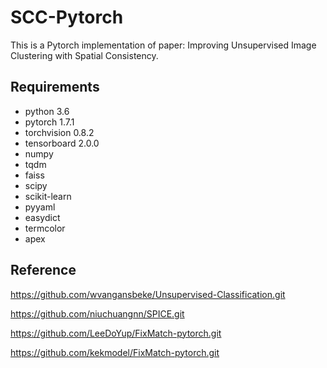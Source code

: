 # SCC-Pytorch

This is a Pytorch implementation of paper: Improving Unsupervised Image Clustering with Spatial Consistency. 

## Requirements

- python 3.6
- pytorch 1.7.1
- torchvision 0.8.2
- tensorboard 2.0.0
- numpy
- tqdm
- faiss
- scipy
- scikit-learn
- pyyaml
- easydict
- termcolor
- apex

## Reference

https://github.com/wvangansbeke/Unsupervised-Classification.git

https://github.com/niuchuangnn/SPICE.git

https://github.com/LeeDoYup/FixMatch-pytorch.git

https://github.com/kekmodel/FixMatch-pytorch.git
